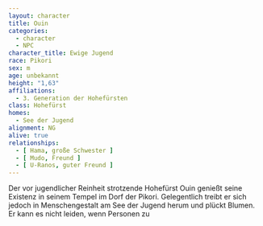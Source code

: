 ```yaml
---
layout: character
title: Ouin
categories:
  - character
  - NPC
character_title: Ewige Jugend
race: Pikori
sex: m
age: unbekannt
height: "1,63"
affiliations:
  - 3. Generation der Hohefürsten
class: Hohefürst
homes:
  - See der Jugend
alignment: NG
alive: true
relationships:
  - [ Hama, große Schwester ]
  - [ Mudo, Freund ]
  - [ U-Ranos, guter Freund ]
---
```


Der vor jugendlicher Reinheit strotzende Hohefürst Ouin genießt seine Existenz in seinem Tempel im Dorf der Pikori.
Gelegentlich treibt er sich jedoch in Menschengestalt am See der Jugend herum und plückt Blumen. Er kann es nicht
leiden, wenn Personen zu